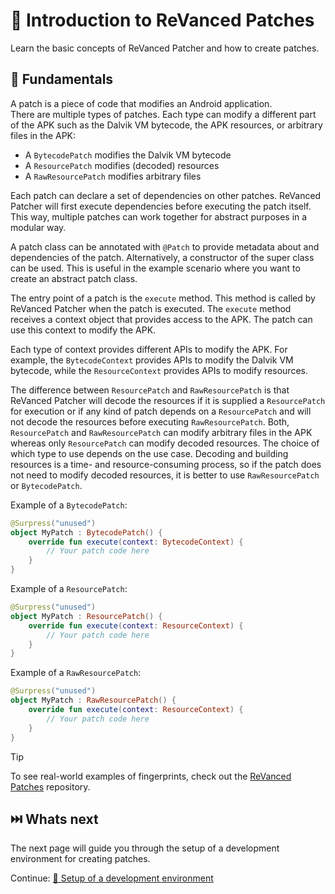 # 🧩 Introduction to ReVanced Patches

Learn the basic concepts of ReVanced Patcher and how to create patches.

## 📙 Fundamentals

A patch is a piece of code that modifies an Android application.  
There are multiple types of patches. Each type can modify a different part of the APK such as the Dalvik VM bytecode, the APK resources, or arbitrary files in the APK:

- A `BytecodePatch` modifies the Dalvik VM bytecode
- A `ResourcePatch` modifies (decoded) resources
- A `RawResourcePatch` modifies arbitrary files

Each patch can declare a set of dependencies on other patches. ReVanced Patcher will first execute dependencies before executing the patch itself. This way, multiple patches can work together for abstract purposes in a modular way.

A patch class can be annotated with `@Patch` to provide metadata about and dependencies of the patch.
Alternatively, a constructor of the super class can be used. This is useful in the example scenario where you want to create an abstract patch class.

The entry point of a patch is the `execute` method. This method is called by ReVanced Patcher when the patch is executed. The `execute` method receives a context object that provides access to the APK. The patch can use this context to modify the APK.

Each type of context provides different APIs to modify the APK. For example, the `BytecodeContext` provides APIs to modify the Dalvik VM bytecode, while the `ResourceContext` provides APIs to modify resources.

The difference between `ResourcePatch` and `RawResourcePatch` is that ReVanced Patcher will decode the resources if it is supplied a `ResourcePatch` for execution or if any kind of patch depends on a `ResourcePatch` and will not decode the resources before executing `RawResourcePatch`. Both, `ResourcePatch` and `RawResourcePatch` can modify arbitrary files in the APK whereas only `ResourcePatch` can modify decoded resources. The choice of which type to use depends on the use case. Decoding and building resources is a time- and resource-consuming process, so if the patch does not need to modify decoded resources, it is better to use `RawResourcePatch` or `BytecodePatch`.

Example of a `BytecodePatch`:

```kt
@Surpress("unused")
object MyPatch : BytecodePatch() {
	override fun execute(context: BytecodeContext) {
		// Your patch code here
	}
}
```

Example of a `ResourcePatch`:

```kt
@Surpress("unused")
object MyPatch : ResourcePatch() {
	override fun execute(context: ResourceContext) {
		// Your patch code here
	}
}
```

Example of a `RawResourcePatch`:

```kt
@Surpress("unused")
object MyPatch : RawResourcePatch() {
	override fun execute(context: ResourceContext) {
		// Your patch code here
	}
}
```

> [!TIP]
> To see real-world examples of fingerprints, check out the [ReVanced Patches](https://github.com/revanced/revanced-patches) repository.

## ⏭️ Whats next

The next page will guide you through the setup of a development environment for creating patches.

Continue: [👶 Setup of a development environment](2_1_setup.md)
